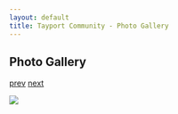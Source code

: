 ```yaml
---
layout: default
title: Tayport Community - Photo Gallery
---
```

## Photo Gallery

[prev](http://tayport.org.uk/photo/359) [next](http://tayport.org.uk/photo/361)

![ ](http://tayport.org.uk/media/360.jpg " ")

